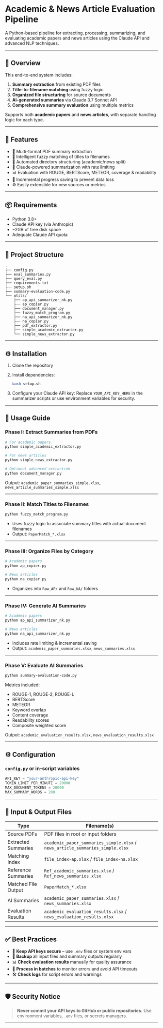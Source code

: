 # Academic & News Article Evaluation Pipeline

A Python-based pipeline for extracting, processing, summarizing, and evaluating academic papers and news articles using the Claude API and advanced NLP techniques.

---

## 🚀 Overview

This end-to-end system includes:

1. **Summary extraction** from existing PDF files
2. **Title-to-filename matching** using fuzzy logic
3. **Organized file structuring** for source documents
4. **AI-generated summaries** via Claude 3.7 Sonnet API
5. **Comprehensive summary evaluation** using multiple metrics

Supports both **academic papers** and **news articles**, with separate handling logic for each type.

---

## 🔧 Features

* 📄 Multi-format PDF summary extraction
* 🧠 Intelligent fuzzy matching of titles to filenames
* 📁 Automated directory structuring (academic/news split)
* 🤖 Claude-powered summarization with rate limiting
* 📊 Evaluation with ROUGE, BERTScore, METEOR, coverage & readability
* 💾 Incremental progress saving to prevent data loss
* ⚙️ Easily extensible for new sources or metrics

---

## 📦 Requirements

* Python 3.8+
* Claude API key (via Anthropic)
* \~2GB of free disk space
* Adequate Claude API quota

---

## 📁 Project Structure

```
.
├── config.py
├── eval_summaries.py
├── query_eval.py
├── requirements.txt
├── setup.sh
├── summary-evaluation-code.py
└── utils/
    ├── ap_api_summarizer_nk.py
    ├── ap_copier.py
    ├── document_manager.py
    ├── fuzzy_match_program.py
    ├── na_api_summarizer_nk.py
    ├── na_copier.py
    ├── pdf_extractor.py
    ├── simple_academic_extractor.py
    └── simple_news_extractor.py
```

---

## ⚙️ Installation

1. Clone the repository

2. Install dependencies:

   ```bash
   bash setup.sh
   ```

3. Configure your Claude API key:
   Replace `YOUR_API_KEY_HERE` in the summarizer scripts or use environment variables for security.

---

## 🧪 Usage Guide

### Phase I: Extract Summaries from PDFs

```bash
# For academic papers
python simple_academic_extractor.py

# For news articles
python simple_news_extractor.py

# Optional advanced extraction
python document_manager.py
```

Output: `academic_paper_summaries_simple.xlsx`, `news_article_summaries_simple.xlsx`

---

### Phase II: Match Titles to Filenames

```bash
python fuzzy_match_program.py
```

* Uses fuzzy logic to associate summary titles with actual document filenames
* Output: `PaperMatch_*.xlsx`

---

### Phase III: Organize Files by Category

```bash
# Academic papers
python ap_copier.py

# News articles
python na_copier.py
```

* Organizes into `Raw_AP/` and `Raw_NA/` folders

---

### Phase IV: Generate AI Summaries

```bash
# Academic papers
python ap_api_summarizer_nk.py

# News articles
python na_api_summarizer_nk.py
```

* Includes rate limiting & incremental saving
* Output: `academic_paper_summaries.xlsx`, `news_summaries.xlsx`

---

### Phase V: Evaluate AI Summaries

```bash
python summary-evaluation-code.py
```

Metrics included:

* ROUGE-1, ROUGE-2, ROUGE-L
* BERTScore
* METEOR
* Keyword overlap
* Content coverage
* Readability scores
* Composite weighted score

Output: `academic_evaluation_results.xlsx`, `news_evaluation_results.xlsx`

---

## ⚙️ Configuration

### `config.py` or in-script variables

```python
API_KEY = "your-anthropic-api-key"
TOKEN_LIMIT_PER_MINUTE = 20000
MAX_DOCUMENT_TOKENS = 20000
MAX_SUMMARY_WORDS = 200
```

---

## 📂 Input & Output Files

| **Type**            | **Filename(s)**                                                               |
| ------------------- | ----------------------------------------------------------------------------- |
| Source PDFs         | PDF files in root or input folders                                            |
| Extracted Summaries | `academic_paper_summaries_simple.xlsx` / `news_article_summaries_simple.xlsx` |
| Matching Index      | `file_index-ap.xlsx` / `file_index-na.xlsx`                                   |
| Reference Summaries | `Ref_academic_summaries.xlsx` / `Ref_news_summaries.xlsx`                     |
| Matched File Output | `PaperMatch_*.xlsx`                                                           |
| AI Summaries        | `academic_paper_summaries.xlsx` / `news_summaries.xlsx`                       |
| Evaluation Results  | `academic_evaluation_results.xlsx` / `news_evaluation_results.xlsx`           |

---

## ✅ Best Practices

* 🔐 **Keep API keys secure** – use `.env` files or system env vars
* 💾 **Backup** all input files and summary outputs regularly
* 📊 **Check evaluation results** manually for quality assurance
* 🔄 **Process in batches** to monitor errors and avoid API timeouts
* 🛠 **Check logs** for script errors and warnings

---

## 🛡 Security Notice

> **Never commit your API keys to GitHub or public repositories.**
> Use environment variables, `.env` files, or secrets managers.

---

